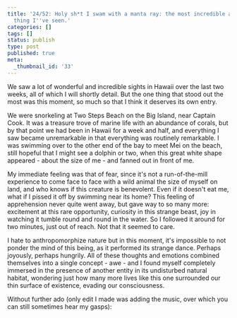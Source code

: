 ```yaml
---
title: '24/52: Holy sh*t I swam with a manta ray: the most incredible and awe-inspiring
  thing I''ve seen.'
categories: []
tags: []
status: publish
type: post
published: true
meta:
  _thumbnail_id: '33'
---
```


We saw a lot of wonderful and incredible sights in Hawaii over the last two
weeks, all of which I will shortly detail. But the one thing that stood out
the most was this moment, so much so that I think it deserves its own entry.

We were snorkeling at Two Steps Beach on the Big Island, near Captain Cook. It
was a treasure trove of marine life with an abundance of corals, but by that
point we had been in Hawaii for a week and half, and everything I saw became
unremarkable in that everything was routinely remarkable. I was swimming over
to the other end of the bay to meet Mei on the beach, still hopeful that I
might see a dolphin or two, when this great white shape appeared - about the
size of me - and fanned out in front of me.

My immediate feeling was that of fear, since it's not a run-of-the-mill
experience to come face to face with a wild animal the size of myself on land,
and who knows if this creature is benevolent. Even if it doesn't eat me, what
if I pissed it off by swimming near its home? This feeling of apprehension
never quite went away, but gave way to so many more: excitement at this rare
opportunity, curiosity in this strange beast, joy in watching it tumble round
and round in the water. So I followed it around for two minutes, just out of
reach. Not that it seemed to care.

I hate to anthropomorphize nature but in this moment, it's impossible to not
ponder the mind of this being, as it performed its strange dance. Perhaps
joyously, perhaps hungrily. All of these thoughts and emotions combined
themselves into a single concept - awe - and I found myself completely
immersed in the presence of another entity in its undisturbed natural habitat,
wondering just how many more lives like this one surrounded our thin surface
of existence, evading our consciousness.

Without further ado (only edit I made was adding the music, over which you can
still sometimes hear my gasps):
